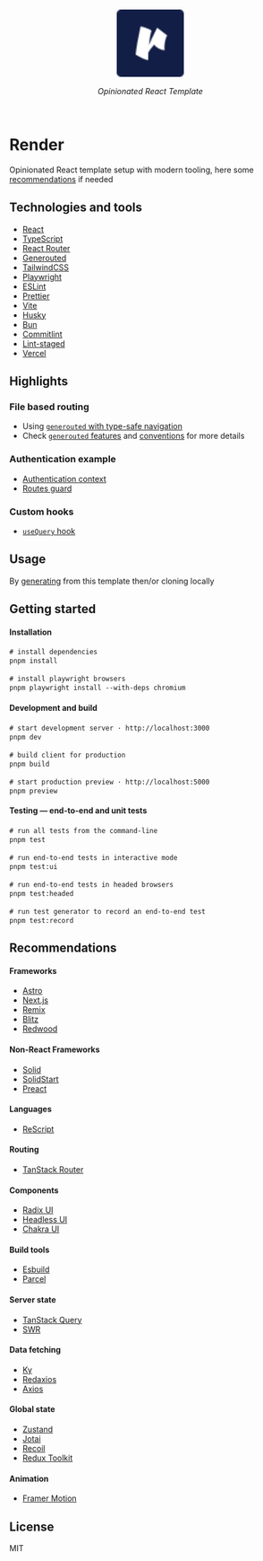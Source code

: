 <br>
<p align="center">
  <a href="https://rendertemplate.vercel.app" target="_blank" rel="noopener noreferrer">
    <img src="/public/logo.svg" alt="Render · Opinionated React Template" width="120"/>
  </a>
</p>
<p align="center"><em>Opinionated React Template</em></p>
<br>

# Render

Opinionated React template setup with modern tooling, here some [recommendations](#recommendations) if needed

## Technologies and tools

- [React](https://reactjs.org)
- [TypeScript](https://www.typescriptlang.org)
- [React Router](https://reactrouter.com)
- [Generouted](https://github.com/oedotme/generouted)
- [TailwindCSS](https://tailwindcss.com)
- [Playwright](https://playwright.dev)
- [ESLint](https://eslint.org)
- [Prettier](https://prettier.io)
- [Vite](https://vitejs.dev)
- [Husky](https://typicode.github.io/husky)
- [Bun](https://bun.sh)
- [Commitlint](https://commitlint.js.org)
- [Lint-staged](https://github.com/okonet/lint-staged)
- [Vercel](http://vercel.com)

## Highlights

### File based routing

- Using [`generouted` with type-safe navigation](https://github.com/oedotme/generouted)
- Check [`generouted` features](https://github.com/oedotme/generouted#features) and [conventions](https://github.com/oedotme/generouted#conventions) for more details

### Authentication example

- [Authentication context](./src/context/auth.tsx)
- [Routes guard](./src/config/redirects.tsx)

### Custom hooks

- [`useQuery` hook](./src/hooks/query.ts)

## Usage

By [generating](https://github.com/oedotme/render/generate) from this template then/or cloning locally

## Getting started

#### Installation

```shell
# install dependencies
pnpm install

# install playwright browsers
pnpm playwright install --with-deps chromium
```

#### Development and build

```shell
# start development server · http://localhost:3000
pnpm dev

# build client for production
pnpm build

# start production preview · http://localhost:5000
pnpm preview
```

#### Testing — end-to-end and unit tests

```shell
# run all tests from the command-line
pnpm test

# run end-to-end tests in interactive mode
pnpm test:ui

# run end-to-end tests in headed browsers
pnpm test:headed

# run test generator to record an end-to-end test
pnpm test:record
```

## Recommendations

#### Frameworks

- [Astro](https://astro.build)
- [Next.js](https://nextjs.org)
- [Remix](https://remix.run)
- [Blitz](https://blitzjs.com)
- [Redwood](https://redwoodjs.com)

#### Non-React Frameworks

- [Solid](https://www.solidjs.com)
- [SolidStart](https://start.solidjs.com)
- [Preact](https://preactjs.com)

#### Languages

- [ReScript](https://rescript-lang.org)

#### Routing

- [TanStack Router](https://tanstack.com/router)

#### Components

- [Radix UI](https://www.radix-ui.com)
- [Headless UI](https://headlessui.dev)
- [Chakra UI](https://chakra-ui.com)

#### Build tools

- [Esbuild](https://esbuild.github.io)
- [Parcel](https://parceljs.org)

#### Server state

- [TanStack Query](https://tanstack.com/query)
- [SWR](https://swr.vercel.app)

#### Data fetching

- [Ky](https://github.com/sindresorhus/ky)
- [Redaxios](https://github.com/developit/redaxios)
- [Axios](https://github.com/axios/axios)

#### Global state

- [Zustand](https://github.com/pmndrs/zustand)
- [Jotai](https://jotai.org)
- [Recoil](https://recoiljs.org)
- [Redux Toolkit](https://redux-toolkit.js.org)

#### Animation

- [Framer Motion](https://www.framer.com/motion)

## License

MIT
